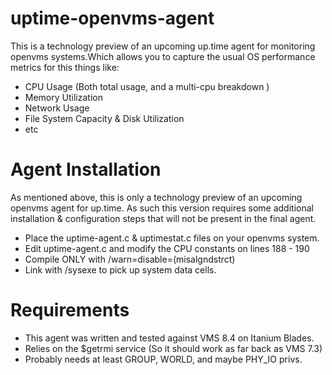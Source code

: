 uptime-openvms-agent
====================

This is a technology preview of an upcoming up.time agent for monitoring openvms systems.Which allows you to capture the usual OS performance metrics for this things like:  

 - CPU Usage (Both total usage, and a multi-cpu breakdown )
 - Memory Utilization
 - Network Usage
 - File System Capacity & Disk Utilization 
 - etc


Agent Installation
==================

 As mentioned above, this is only a technology preview of an upcoming openvms agent for up.time. As such this version requires some additional installation & configuration steps that will not be present in the final agent.

 - Place the uptime-agent.c & uptimestat.c files on your openvms system.
 - Edit uptime-agent.c and modify the CPU constants on lines 188 - 190
 - Compile ONLY with /warn=disable=(misalgndstrct)
 - Link with /sysexe to pick up system data cells.



Requirements
============

 - This agent was written and tested against VMS 8.4 on Itanium Blades. 
 - Relies on the $getrmi service (So it should work as far back as VMS 7.3)
 - Probably needs at least GROUP, WORLD, and maybe PHY_IO privs. 



 

 